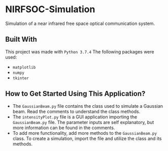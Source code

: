 # NIRFSOC-Simulation
Simulation of a near infrared free space optical communication system.

## Built With
This project was made with `Python 3.7.4`
The following packages were used:
* `matplotlib`
* `numpy`
* `tkinter`

## How to Get Started Using This Application?
- The `GaussianBeam.py` file contains the class used to simulate a Gaussian beam.
  Read the comments to understand the class methods.
- The `intensityPlot.py` file is a GUI application importing the `GaussianBeam.py`
  file. The parameter inputs are self explanatory, but more information can be found
  in the comments.
- To add more functionality, add more methods to the `GaussianBeam.py` class. To
  create a simulation, import the file and utilize the class and its methods.

